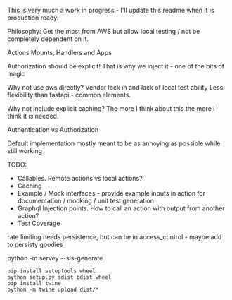 This is very much a work in progress - I'll update this readme when it is production ready.

Philosophy: Get the most from AWS but allow local testing / not be completely dependent on it.

Actions Mounts, Handlers and Apps

Authorization should be explicit! That is why we inject it - one of the bits of magic

Why not use aws directly? Vendor lock in and lack of local test ability
Less flexibility than fastapi - common elements.

Why not include explicit caching? 
The more I think about this the more I think it is needed.

Authentication vs Authorization

Default implementation mostly meant to be as annoying as possible while still working


TODO:
* Callables. Remote actions vs local actions?  
* Caching
* Example / Mock interfaces - provide example inputs in action for documentation / mocking / unit test generation
* Graphql Injection points. How to call an action with output from another action?
* Test Coverage



rate limiting needs persistence, but can be in access_control - maybe add to persisty goodies

python -m servey --sls-generate


```
pip install setuptools wheel
python setup.py sdist bdist_wheel
pip install twine
python -m twine upload dist/*
```